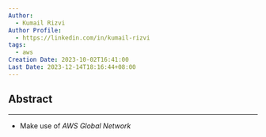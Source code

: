 ```yaml
---
Author:
  - Kumail Rizvi
Author Profile:
  - https://linkedin.com/in/kumail-rizvi
tags:
  - aws
Creation Date: 2023-10-02T16:41:00
Last Date: 2023-12-14T18:16:44+08:00
---
```

## Abstract
---
- Make use of *AWS Global Network*